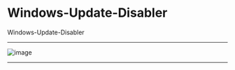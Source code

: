 # Windows-Update-Disabler
Windows-Update-Disabler

-- --

![image](https://user-images.githubusercontent.com/74623428/210413954-e565e531-b24d-451d-adf0-0efe92361f1d.png)

-- --
